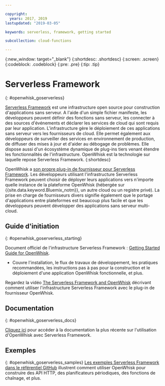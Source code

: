 ```yaml
---

copyright:
  years: 2017, 2019
lastupdated: "2019-03-05"

keywords: serverless, framework, getting started

subcollection: cloud-functions

---
```


{:new_window: target="_blank"}
{:shortdesc: .shortdesc}
{:screen: .screen}
{:codeblock: .codeblock}
{:pre: .pre}
{:tip: .tip}

# Serverless Framework
{: #openwhisk_goserverless}

[Serverless Framework](https://serverless.com/) est une infrastructure open source pour construction d'applications sans serveur. A l'aide d'un simple fichier manifeste, les développeurs peuvent définir des fonctions sans serveur, les connecter à des sources d'événements et déclarer les services de cloud qui sont requis par leur application. L'infrastructure gère le déploiement de ces applications sans serveur vers les fournisseurs de cloud. Elle permet également aux développeurs de surveiller des services en environnement de production, de diffuser des mises à jour et d'aider au débogage de problèmes. Elle dispose aussi d'un écosystème dynamique de plug-ins tiers venant étendre les fonctionnalités de l'infrastructure. OpenWhisk est la technologie sur laquelle repose Serverless Framework.
{:shortdesc}

OpenWhisk a [son propre plug-in de fournisseur pour Serverless Framework](https://github.com/serverless/serverless-openwhisk). Les développeurs utilisant l'infrastructure Serverless Framework peuvent choisir de déployer leurs applications vers n'importe quelle instance de la plateforme OpenWhisk (hébergée sur {{site.data.keyword.Bluemix_notm}}, un autre cloud ou un registre privé). La prise en charge de fournisseurs divers signifie également que le portage d'applications entre plateformes est beaucoup plus facile et que les développeurs peuvent développer des applications sans serveur multi-cloud.

## Guide d'initiation
{: #openwhisk_goserverless_starting}

Document officiel de l'infrastructure Serverless Framework : [Getting Started Guide for OpenWhisk](https://serverless.com/framework/docs/providers/openwhisk/guide/intro/).
* Couvre l'installation, le flux de travaux de développement, les pratiques recommandées, les instructions pas à pas pour la construction et le déploiement d'une application OpenWhisk fonctionnelle, et plus.

Regardez la vidéo [The Serverless Framework and OpenWhisk](https://youtu.be/GJY10W98Itc) décrivant comment utiliser l'infrastructure Serverless Framework avec le plug-in de fournisseur OpenWhisk.

## Documentation
{: #openwhisk_goserverless_docs}

[Cliquez ici](https://serverless.com/framework/docs/providers/openwhisk/) pour accéder à la documentation la plus récente sur l'utilisation d'OpenWhisk avec Serverless Framework.

## Exemples
{: #openwhisk_goserverless_samples}
[Les exemples Serverless Framework dans le référentiel GitHub](https://github.com/serverless/examples) illustrent comment utiliser OpenWhisk pour construire des API HTTP, des planificateurs périodiques, des fonctions de chaînage, et plus.
